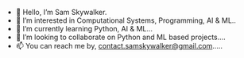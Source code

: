 - 👋 Hello, I’m Sam Skywalker.
- 👀 I’m interested in Computational Systems, Programming, AI & ML..
- 🌱 I’m currently learning Python, AI & ML...
- 💞️ I’m looking to collaborate on Python and ML based projects....
- 📫 You can reach me by, contact.samskywalker@gmail.com.....

<!---
skywalkerSam/skywalkerSam is a ✨ special ✨ repository because its `README.md` (this file) appears on your GitHub profile.
You can click the Preview link to take a look at your changes.
--->
